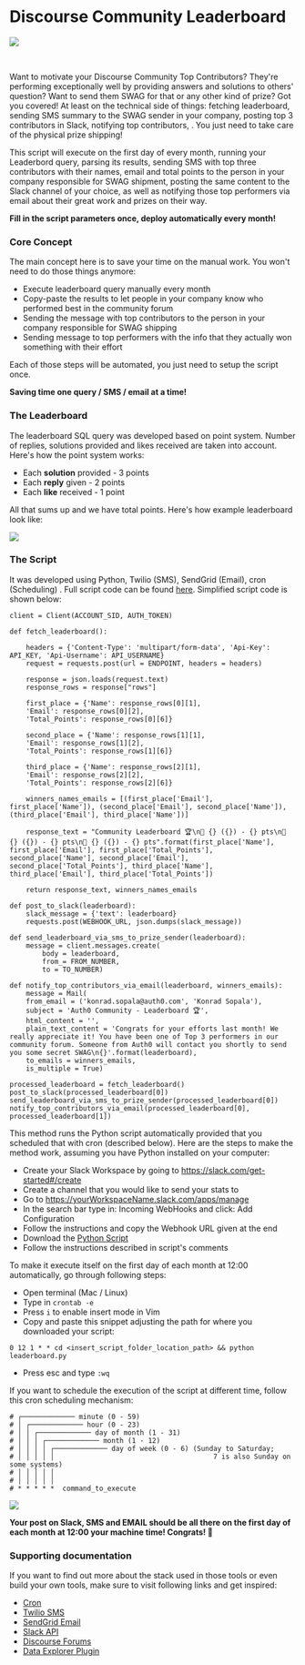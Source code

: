 # Discourse Community Leaderboard

![](/Assets/DiscourseLeaderboardCover.png)

<a href="https://www.discourse.org/"><img src="https://img.shields.io/badge/Discourse-Community-blueviolet" alt=""/></a>     <a href="https://www.discourse.org/plugins/data-explorer.html"><img src="https://img.shields.io/badge/Data-Explorer-blueviolet" alt=""/></a>   <a href="https://www.twilio.com/"><img src="https://img.shields.io/badge/Twilio-SMS-BLUEVIOLET" alt=""/></a> <a href="https://sendgrid.com/"><img src="https://img.shields.io/badge/SendGrid-Email-BLUEVIOLET" alt=""/></a> <a href="https://en.wikipedia.org/wiki/Cron"><img src="https://img.shields.io/badge/Cron-Scheduler-blueviolet" alt=""/></a>

Want to motivate your Discourse Community Top Contributors? They're performing exceptionally well by providing answers and solutions to others' question? Want to send them SWAG for that or any other kind of prize? Got you covered! At least on the technical side of things: fetching leaderboard, sending SMS summary to the SWAG sender in your company, posting top 3 contributors in Slack, notifying top contributors, . You just need to take care of the physical prize shipping!

This script will execute on the first day of every month, running your Leaderbord query, parsing its results, sending SMS with top three contributors with their names, email and total points to the person in your company responsible for SWAG shipment, posting the same content to the Slack channel of your choice, as well as notifying those top performers via email about their great work and prizes on their way.

**Fill in the script parameters once, deploy automatically every month!**

### Core Concept

The main concept here is to save your time on the manual work. You won't need to do those things anymore:

* Execute leaderboard query manually every month
* Copy-paste the results to let people in your company know who performed best in the community forum
* Sending the message with top contributors to the person in your company responsible for SWAG shipping
* Sending message to top performers with the info that they actually won something with their effort

Each of those steps will be automated, you just need to setup the script once.

**Saving time one query / SMS / email at a time!**

### The Leaderboard

The leaderboard SQL query was developed based on point system. Number of replies, solutions provided and likes received are taken into account. Here's how the point system works:

* Each **solution** provided - 3 points
* Each **reply** given - 2 points
* Each **like** received - 1 point

All that sums up and we have total points. Here's how example leaderboard look like:

![](/Assets/LeaderboardScreenshot.png)

### The Script

It was developed using Python, Twilio (SMS), SendGrid (Email), cron (Scheduling) . Full script code can be found [here](https://github.com/konradsopala/discourse-community-leaderboard/blob/master/Script/leaderboard.py). Simplified script code is shown below:

```
client = Client(ACCOUNT_SID, AUTH_TOKEN)

def fetch_leaderboard():

    headers = {'Content-Type': 'multipart/form-data', 'Api-Key': API_KEY, 'Api-Username': API_USERNAME}
    request = requests.post(url = ENDPOINT, headers = headers)

    response = json.loads(request.text)
    response_rows = response["rows"]

    first_place = {'Name': response_rows[0][1],
    'Email': response_rows[0][2],
    'Total_Points': response_rows[0][6]}

    second_place = {'Name': response_rows[1][1],
    'Email': response_rows[1][2],
    'Total_Points': response_rows[1][6]}

    third_place = {'Name': response_rows[2][1],
    'Email': response_rows[2][2],
    'Total_Points': response_rows[2][6]}

    winners_names_emails = [(first_place['Email'], first_place['Name']), (second_place['Email'], second_place['Name']), (third_place['Email'], third_place['Name'])]

    response_text = "Community Leaderboard 🏆\n🥇 {} ({}) - {} pts\n🥈 {} ({}) - {} pts\n🥉 {} ({}) - {} pts".format(first_place['Name'], first_place['Email'], first_place['Total_Points'], second_place['Name'], second_place['Email'], second_place['Total_Points'], third_place['Name'], third_place['Email'], third_place['Total_Points'])

    return response_text, winners_names_emails

def post_to_slack(leaderboard):
    slack_message = {'text': leaderboard}
    requests.post(WEBHOOK_URL, json.dumps(slack_message))

def send_leaderboard_via_sms_to_prize_sender(leaderboard):
    message = client.messages.create(
        body = leaderboard,
        from_= FROM_NUMBER,
        to = TO_NUMBER)

def notify_top_contributors_via_email(leaderboard, winners_emails):
    message = Mail(
	from_email = ('konrad.sopala@auth0.com', 'Konrad Sopala'),
	subject = 'Auth0 Community - Leaderboard 🏆',
	html_content = '',
	plain_text_content = 'Congrats for your efforts last month! We really appreciate it! You have been one of Top 3 performers in our community forum. Someone from Auth0 will contact you shortly to send you some secret SWAG\n{}'.format(leaderboard),
	to_emails = winners_emails,
	is_multiple = True)

processed_leaderboard = fetch_leaderboard()
post_to_slack(processed_leaderboard[0])
send_leaderboard_via_sms_to_prize_sender(processed_leaderboard[0])
notify_top_contributors_via_email(processed_leaderboard[0], processed_leaderboard[1])
```

This method runs the Python script automatically provided that you scheduled that with cron (described below). Here are the steps to make the method work, assuming you have Python installed on your computer:

* Create your Slack Workspace by going to https://slack.com/get-started#/create
* Create a channel that you would like to send your stats to
* Go to https://yourWorkspaceName.slack.com/apps/manage
* In the search bar type in: Incoming WebHooks and click: Add Configuration
* Follow the instructions and copy the Webhook URL given at the end
* Download the [Python Script](https://github.com/konradsopala/discourse-community-leaderboard/blob/master/Script/leaderboard.py)
* Follow the instructions described in script's comments

To make it execute itself on the first day of each month at 12:00 automatically, go through following steps:

* Open terminal (Mac / Linux)
* Type in ```crontab -e```
* Press ```i``` to enable insert mode in Vim
* Copy and paste this snippet adjusting the path for where you downloaded your script:

```
0 12 1 * * cd <insert_script_folder_location_path> && python leaderboard.py

```
* Press esc and type ```:wq```

If you want to schedule the execution of the script at different time, follow this cron scheduling mechanism:
```
# ┌───────────── minute (0 - 59)
# │ ┌───────────── hour (0 - 23)
# │ │ ┌───────────── day of month (1 - 31)
# │ │ │ ┌───────────── month (1 - 12)
# │ │ │ │ ┌───────────── day of week (0 - 6) (Sunday to Saturday;
# │ │ │ │ │                                       7 is also Sunday on some systems)
# │ │ │ │ │
# │ │ │ │ │
# * * * * *  command_to_execute
```

![](/Assets/ScriptResults.png)

**Your post on Slack, SMS and EMAIL should be all there on the first day of each month at 12:00 your machine time! Congrats! 🎉**

### Supporting documentation

If you want to find out more about the stack used in those tools or even build your own tools, make sure to visit following links and get inspired:

* [Cron](https://en.wikipedia.org/wiki/Cron) <br>
* [Twilio SMS](https://www.twilio.com/docs/sms/quickstart/python) <br>
* [SendGrid Email](https://sendgrid.com/docs/for-developers/sending-email/v3-python-code-example/) <br>
* [Slack API](https://api.slack.com/) <br>
* [Discourse Forums](https://www.discourse.org/) <br>
* [Data Explorer Plugin](https://meta.discourse.org/t/data-explorer-plugin/32566) <br>

